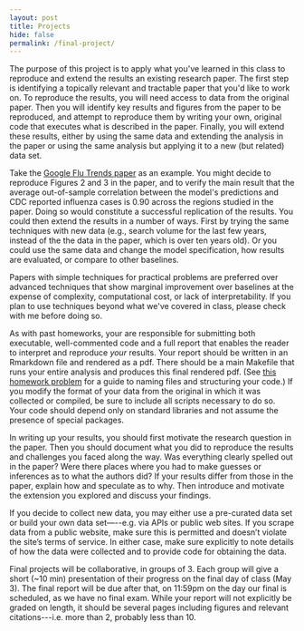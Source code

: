 ```yaml
---
layout: post
title: Projects
hide: false
permalink: /final-project/
---
```


The purpose of this project is to apply what you've learned in this class to reproduce and extend the results an existing research paper. The first step is identifying a topically relevant and tractable paper that you'd like to work on. To reproduce the results, you will need access to data from the original paper. Then you will identify key results and figures from the paper to be reproduced, and attempt to reproduce them by writing your own, original code that executes what is described in the paper. Finally, you will extend these results, either by using the same data and extending the analysis in the paper or using the same analysis but applying it to a new (but related) data set. 

Take the [Google Flu Trends paper](https://www.nature.com/articles/nature07634) as an example. You might decide to reproduce Figures 2 and 3 in the paper, and to verify the main result that the average out-of-sample correlation between the model's predictions and CDC reported influenza cases is 0.90 across the regions studied in the paper. Doing so would constitute a successful replication of the results. You could then extend the results in a number of ways. First by trying the same techniques with new data (e.g., search volume for the last few years, instead of the the data in the paper, which is over ten years old). Or you could use the same data and change the model specification, how results are evaluated, or compare to other baselines.

Papers with simple techniques for practical problems are preferred over advanced techniques that show marginal improvement over baselines at the expense of complexity, computational cost, or lack of interpretability. If you plan to use techniques beyond what we've covered in class, please check with me before doing so.

As with past homeworks, your are responsible for submitting both executable, well-commented code and a full report that enables the reader to interpret and reproduce *your* results. Your report should be written in an Rmarkdown file and rendered as a pdf. There should be a main Makefile that runs your entire analysis and produces this final rendered pdf. (See [this homework problem](https://github.com/jhofman/msd2019/tree/master/homework/homework_2/problem_3) for a guide to naming files and structuring your code.) If you modify the format of your data from the original in which it was collected or compiled, be sure to include all scripts necessary to do so. Your code should depend only on standard libraries and not assume the presence of special packages.

In writing up your results, you should first motivate the research question in the paper. Then you should document what you did to reproduce the results and challenges you faced along the way. Was everything clearly spelled out in the paper? Were there places where you had to make guesses or inferences as to what the authors did? If your results differ from those in the paper, explain how and speculate as to why. Then introduce and motivate the extension you explored and discuss your findings.

If you decide to collect new data, you may either use a pre-curated data set or build your own data set—--e.g. via APIs or public web sites. If you scrape data from a public website, make sure this is permitted and doesn’t violate the site’s terms of service. In either case, make sure explicitly to note details of how the data were collected and to provide code for obtaining the data.

Final projects will be collaborative, in groups of 3. Each group will give a short (~10 min) presentation of their progress on the final day of class (May 3). The final report will be due after that, on 11:59pm on the day our final is scheduled, as we have no final exam. While your report will not explicitly be graded on length, it should be several pages including figures and relevant citations---i.e. more than 2, probably less than 10.
